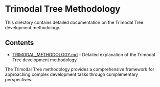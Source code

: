 # Trimodal Tree Methodology

This directory contains detailed documentation on the Trimodal Tree development methodology.

## Contents

- [TRIMODAL_METHODOLOGY.md](./TRIMODAL_METHODOLOGY.md) - Detailed explanation of the Trimodal Tree development methodology

The Trimodal Tree methodology provides a comprehensive framework for approaching complex development tasks through complementary perspectives.